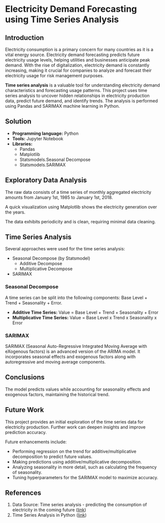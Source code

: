 # Electricity Demand Forecasting using Time Series Analysis

## Introduction

Electricity consumption is a primary concern for many countries as it is a vital energy source. Electricity demand forecasting predicts future electricity usage levels, helping utilities and businesses anticipate peak demand. With the rise of digitalization, electricity demand is constantly increasing, making it crucial for companies to analyze and forecast their electricity usage for risk management purposes.

**Time series analysis** is a valuable tool for understanding electricity demand characteristics and forecasting usage patterns. This project uses time series analysis to uncover hidden relationships in electricity production data, predict future demand, and identify trends. The analysis is performed using Pandas and SARIMAX machine learning in Python.

## Solution

- **Programming language:** Python
- **Tools:** Jupyter Notebook
- **Libraries:**
  - Pandas
  - Matplotlib
  - Statsmodels.Seasonal Decompose
  - Statsmodels.SARIMAX

## Exploratory Data Analysis

The raw data consists of a time series of monthly aggregated electricity amounts from January 1st, 1985 to January 1st, 2018.

A quick visualization using Matplotlib shows the electricity generation over the years.

The data exhibits periodicity and is clean, requiring minimal data cleaning.

## Time Series Analysis

Several approaches were used for the time series analysis:
- Seasonal Decompose (by Statsmodel)
  - Additive Decompose
  - Multiplicative Decompose
- SARIMAX

### Seasonal Decompose

A time series can be split into the following components: Base Level + Trend + Seasonality + Error.

- **Additive Time Series:** Value = Base Level + Trend + Seasonality + Error
- **Multiplicative Time Series:** Value = Base Level x Trend x Seasonality x Error

### SARIMAX

SARIMAX (Seasonal Auto-Regressive Integrated Moving Average with eXogenous factors) is an advanced version of the ARIMA model. It incorporates seasonal effects and exogenous factors along with autoregressive and moving average components.

## Conclusions

The model predicts values while accounting for seasonality effects and exogenous factors, maintaining the historical trend.

## Future Work

This project provides an initial exploration of the time series data for electricity production. Further work can deepen insights and improve prediction accuracy.

Future enhancements include:
- Performing regression on the trend for additive/multiplicative decomposition to predict future values.
- Making predictions using additive/multiplicative decomposition.
- Analyzing seasonality in more detail, such as calculating the frequency of seasonality.
- Tuning hyperparameters for the SARIMAX model to maximize accuracy.

## References

1. Data Source: Time series analysis - predicting the consumption of electricity in the coming future ([link](https://www.kaggle.com/datasets/kandij/electric-production))
2. Time Series Analysis in Python ([link](https://www.machinelearningplus.com/time-series/time-series-analysis-python/))
